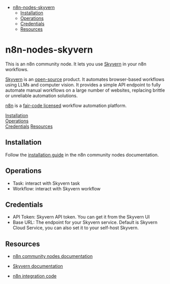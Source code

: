 <!-- START doctoc generated TOC please keep comment here to allow auto update -->
<!-- DON'T EDIT THIS SECTION, INSTEAD RE-RUN doctoc TO UPDATE -->

- [n8n-nodes-skyvern](#n8n-nodes-skyvern)
  - [Installation](#installation)
  - [Operations](#operations)
  - [Credentials](#credentials)
  - [Resources](#resources)

<!-- END doctoc generated TOC please keep comment here to allow auto update -->

# n8n-nodes-skyvern

This is an n8n community node. It lets you use [Skyvern](https://www.skyvern.com/) in your n8n workflows.

[Skyvern](https://www.skyvern.com/) is an [open-source](https://github.com/Skyvern-AI/skyvern) product. It automates browser-based workflows using LLMs and computer vision. It provides a simple API endpoint to fully automate manual workflows on a large number of websites, replacing brittle or unreliable automation solutions.

[n8n](https://n8n.io/) is a [fair-code licensed](https://docs.n8n.io/reference/license/) workflow automation platform.

[Installation](#installation)  
[Operations](#operations)  
[Credentials](#credentials) 
[Resources](#resources)  

## Installation

Follow the [installation guide](https://docs.n8n.io/integrations/community-nodes/installation/) in the n8n community nodes documentation.

## Operations

- Task: interact with Skyvern task
- Workflow: interact with Skyvern workflow

## Credentials

- API Token: Skyvern API token. You can get it from the Skyvern UI
- Base URL: The endpoint for your Skyvern service. Default is Skyvern Cloud Service, you can also set it to your self-host Skyvern.


## Resources

* [n8n community nodes documentation](https://docs.n8n.io/integrations/community-nodes/)
* [Skyvern documentation](https://docs.skyvern.com/introduction)

* [n8n integration code](https://github.com/Skyvern-AI/skyvern-n8n)
